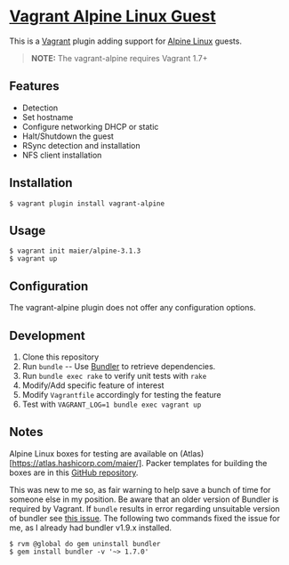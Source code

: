 # [Vagrant Alpine Linux Guest](https://github.com/maier/vagrant-alpine)

This is a [Vagrant](http://vagrantup.com/) plugin adding support for [Alpine Linux](http://alpinelinx.org) guests.

> **NOTE:** The vagrant-alpine requires Vagrant 1.7+

## Features

* Detection
* Set hostname
* Configure networking DHCP or static
* Halt/Shutdown the guest
* RSync detection and installation
* NFS client installation

## Installation

```
$ vagrant plugin install vagrant-alpine
```

## Usage

```
$ vagrant init maier/alpine-3.1.3
$ vagrant up
```

## Configuration

The vagrant-alpine plugin does not offer any configuration options.


## Development

1. Clone this repository
1. Run `bundle` -- Use [Bundler](http://gembundler.com) to retrieve dependencies.
1. Run `bundle exec rake` to verify unit tests with `rake`
1. Modify/Add specific feature of interest
1. Modify `Vagrantfile` accordingly for testing the feature
1. Test with `VAGRANT_LOG=1 bundle exec vagrant up`


## Notes

Alpine Linux boxes for testing are available on (Atlas)[https://atlas.hashicorp.com/maier/]. Packer templates for building the boxes are in this [GitHub repository](https://github.com/maier/packer-templates/).

This was new to me so, as fair warning to help save a bunch of time for someone else in my position. Be aware that an older version of Bundler is required by Vagrant. If `bundle` results in error regarding unsuitable version of bundler see [this issue](https://github.com/mitchellh/vagrant/issues/5581). The following two commands fixed the issue for me, as I already had bundler v1.9.x installed.

```
$ rvm @global do gem uninstall bundler
$ gem install bundler -v '~> 1.7.0'
```
